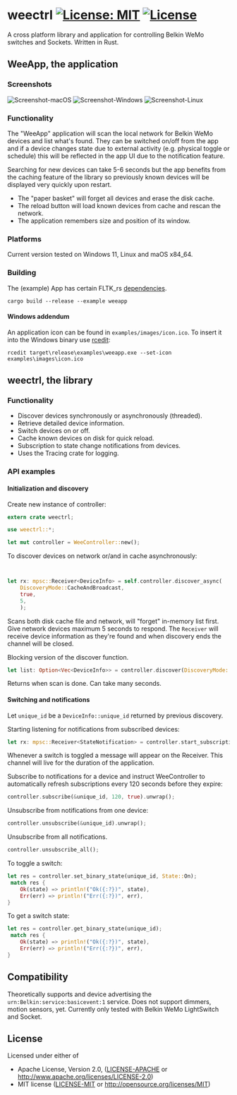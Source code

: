 # weectrl   [![License: MIT](https://img.shields.io/badge/License-MIT-yellow.svg)](https://opensource.org/licenses/MIT) [![License](https://img.shields.io/badge/License-Apache%202.0-blue.svg)](https://opensource.org/licenses/Apache-2.0)

A cross platform library and application for controlling Belkin WeMo switches and Sockets. Written in Rust.

## WeeApp, the application

### Screenshots

![Screenshot-macOS](https://user-images.githubusercontent.com/19599562/192398374-20ca16d8-fdc7-4944-9dee-831865ec85d4.png)
![Screenshot-Windows](https://user-images.githubusercontent.com/19599562/192398375-384d9c8e-5814-44ba-8097-f06646d12516.png)
![Screenshot-Linux](https://user-images.githubusercontent.com/19599562/192398376-d5c41090-75d9-4ef9-b012-50921685652a.png)

### Functionality
The "WeeApp" application will scan the local network for Belkin WeMo devices and list what's found. They can be switched on/off from the app and if a device changes state due to external activity (e.g. physical toggle or schedule) this will be reflected in the app UI due to the notification feature.

Searching for new devices can take 5-6 seconds but the app benefits from the caching feature of the library so previously known devices will be displayed very quickly upon restart.   

* The "paper basket" will forget all devices and erase the disk cache.
* The reload button will load known devices from cache and rescan the network.
* The application remembers size and position of its window. 

### Platforms
Current version tested on Windows 11, Linux and maOS x84_64.

### Building

The (example) App has certain FLTK_rs [dependencies](https://fltk-rs.github.io/fltk-book/Setup.html).

```
cargo build --release --example weeapp
```
#### Windows addendum
An application icon can be found in `examples/images/icon.ico`. To insert it into the Windows binary use [rcedit][56bbd8db]:
```
rcedit target\release\examples\weeapp.exe --set-icon examples\images\icon.ico
```
  [56bbd8db]: https://github.com/electron/rcedit/releases "rcedit"

## weectrl, the library
### Functionality
* Discover devices synchronously or asynchronously (threaded).
* Retrieve detailed device information.
* Switch devices on or off.
* Cache known devices on disk for quick reload.
* Subscription to state change notifications from devices.
* Uses the Tracing crate for logging.

### API examples

#### Initialization and discovery
Create new instance of controller:
``` rust
extern crate weectrl;

use weectrl::*;

let mut controller = WeeController::new();
```

To discover devices on network or/and in cache asynchronously:
``` rust


let rx: mpsc::Receiver<DeviceInfo> = self.controller.discover_async(
    DiscoveryMode::CacheAndBroadcast, 
    true, 
    5, 
    );
```
Scans both disk cache file and network, will "forget" in-memory list first. Give network devices maximum 5 seconds to respond.
The ```Receiver``` will receive device information as they're found and when discovery ends the channel will be closed.

Blocking version of the discover function.
``` rust
let list: Option<Vec<DeviceInfo>> = controller.discover(DiscoveryMode::CacheAndBroadcast, true, 5);
```
Returns when scan is done. Can take many seconds.


#### Switching and notifications

Let `unique_id` be a `DeviceInfo::unique_id` returned by previous discovery.

Starting listening for notifications from subscribed devices:
``` rust
let rx: mpsc::Receiver<StateNotification> = controller.start_subscription_service().unwrap();
```
Whenever a switch is toggled a message will appear on the Receiver. This channel will live for the duration
of the application. 

Subscribe to notifications for a device and instruct WeeController to automatically refresh subscriptions every 120 seconds before they expire:
``` rust
controller.subscribe(&unique_id, 120, true).unwrap();
```

Unsubscribe from notifications from one device:
``` rust
controller.unsubscribe(&unique_id).unwrap();
```

Unsubscribe from all notifications.
``` rust
controller.unsubscribe_all();
```

To toggle a switch:
``` rust
let res = controller.set_binary_state(unique_id, State::On);
 match res {
    Ok(state) => println!("Ok({:?})", state),
    Err(err) => println!("Err({:?})", err),
}
```

To get a switch state:
``` rust
let res = controller.get_binary_state(unique_id);
 match res {
    Ok(state) => println!("Ok({:?})", state),
    Err(err) => println!("Err({:?})", err),
}
```
## Compatibility
Theoretically supports and device advertising the `urn:Belkin:service:basicevent:1` service. Does not support dimmers, motion sensors, yet.
Currently only tested with Belkin WeMo LightSwitch and Socket.

## License

Licensed under either of

 * Apache License, Version 2.0, ([LICENSE-APACHE](LICENSE-APACHE) or http://www.apache.org/licenses/LICENSE-2.0)
 * MIT license ([LICENSE-MIT](LICENSE-MIT) or http://opensource.org/licenses/MIT)
